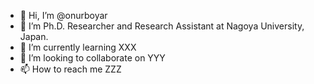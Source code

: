 - 👋 Hi, I’m @onurboyar
- 👀 I’m Ph.D. Researcher and Research Assistant at Nagoya University, Japan.
- 🌱 I’m currently learning XXX
- 💞️ I’m looking to collaborate on YYY
- 📫 How to reach me ZZZ

<!---
onurboyar/onurboyar is a ✨ special ✨ repository because its `README.md` (this file) appears on your GitHub profile.
You can click the Preview link to take a look at your changes.
--->
